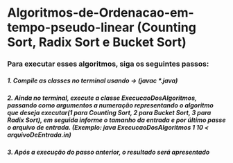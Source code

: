 # Algoritmos-de-Ordenacao-em-tempo-pseudo-linear (Counting Sort, Radix Sort e Bucket Sort)

### Para executar esses algoritmos, siga os seguintes passos:
##### 1. Compile as classes no terminal usando -> (javac *.java)
##### 2. Ainda no terminal, execute a classe ExecucaoDosAlgoritmos, passando como argumentos a numeração representando o algoritmo que deseja executar(1 para Counting Sort, 2 para Bucket Sort, 3 para Radix Sort), em seguida informe o tamanho da entrada e por último passe o arquivo de entrada. (Exemplo: java ExecucaoDosAlgoritmos 1 10 < arquivoDeEntrada.in)

##### 3. Após a execução do passo anterior, o resultado será apresentado
